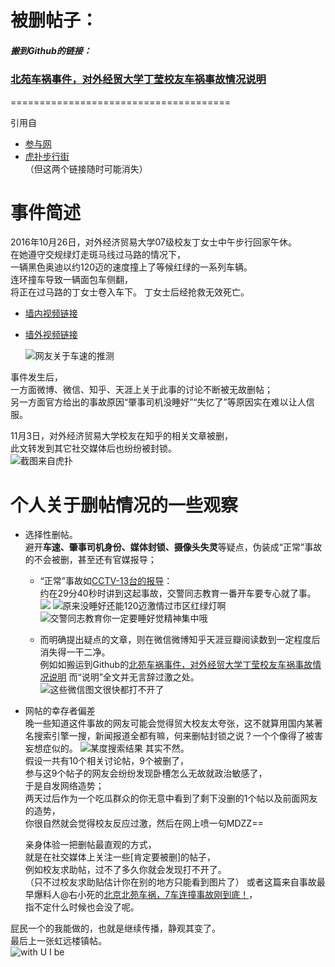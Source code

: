 # 被删帖子： 
##### 搬到Github的链接：  

### [**北苑车祸事件，对外经贸大学丁莹校友车祸事故情况说明**](https://github.com/incident20161026/incident20161026/blob/master/%E8%A2%AB%E5%88%A0%E5%B8%96%E5%AD%90%EF%BC%9A%E5%8C%97%E8%8B%91%E8%BD%A6%E7%A5%B8%E4%BA%8B%E4%BB%B6%EF%BC%8C%E5%AF%B9%E5%A4%96%E7%BB%8F%E8%B4%B8%E5%A4%A7%E5%AD%A6%E4%B8%81%E8%8E%B9%E6%A0%A1%E5%8F%8B%E8%BD%A6%E7%A5%B8%E4%BA%8B%E6%95%85%E6%83%85%E5%86%B5%E8%AF%B4%E6%98%8E.md)  

======================================  

引用自
* [参与网](https://www.canyu.org/n127665c12.aspx)  
* [虎扑步行街](http://bbs.hupu.com/17678785.html)  
（但这两个链接随时可能消失）  

# 事件简述  
2016年10月26日，对外经济贸易大学07级校友丁女士中午步行回家午休。  
在她遵守交规绿灯走斑马线过马路的情况下，   
一辆黑色奥迪以约120迈的速度撞上了等候红绿的一系列车辆。  
连环撞车导致一辆面包车侧翻，  
将正在过马路的丁女士卷入车下。
丁女士后经抢救无效死亡。  

* [墙内视频链接](http://weibo.com/tv/v/EeGjn5jTp)  
* [墙外视频链接](https://www.youtube.com/watch?v=vi7Fy1q1gJM)

  ![网友关于车速的推测](http://upload-images.jianshu.io/upload_images/151701-44c8534a0e63e34f.png?imageMogr2/auto-orient/strip%7CimageView2/2/w/1240)

事件发生后，  
一方面微博、微信、知乎、天涯上关于此事的讨论不断被无故删帖；  
另一方面官方给出的事故原因“肇事司机没睡好”“失忆了”等原因实在难以让人信服。  

11月3日，对外经济贸易大学校友在知乎的相关文章被删，  
此文转发到其它社交媒体后也纷纷被封锁。  
  ![截图来自[虎扑](http://bbs.hupu.com/17678785.html)](http://upload-images.jianshu.io/upload_images/151701-2aea8e5f8ca11dd3.png?imageMogr2/auto-orient/strip%7CimageView2/2/w/1240)


# 个人关于删帖情况的一些观察  
* 选择性删帖。  
避开**车速、肇事司机身份、媒体封锁、摄像头失灵**等疑点，伪装成“正常”事故的不会被删，甚至还有官媒报导；  

  *   “正常”事故如[CCTV-13台的报导](http://tv.cntv.cn/video/C10318/f86f1432a5f046749254fa4aaa82f338)：  
约在29分40秒时讲到这起事故，交警同志教育一番开车要专心就了事。
![](http://upload-images.jianshu.io/upload_images/151701-8c5d6dc0e6f55f1c.png?imageMogr2/auto-orient/strip%7CimageView2/2/w/1240)
 ![原来没睡好还能120迈激情过市区红绿灯啊](http://upload-images.jianshu.io/upload_images/151701-2088df72c3b43e4c.png?imageMogr2/auto-orient/strip%7CimageView2/2/w/1240)
![交警同志教育你一定要睡好觉精神集中哦](http://upload-images.jianshu.io/upload_images/151701-1320dab5d96d0945.png?imageMogr2/auto-orient/strip%7CimageView2/2/w/1240)  


  * 而明确提出疑点的文章，则在微信微博知乎天涯豆瓣阅读数到一定程度后消失得一干二净。  
  例如如搬运到Github的[北苑车祸事件，对外经贸大学丁莹校友车祸事故情况说明](https://github.com/incident20161026/incident20161026/blob/master/%E8%A2%AB%E5%88%A0%E5%B8%96%E5%AD%90%EF%BC%9A%E5%8C%97%E8%8B%91%E8%BD%A6%E7%A5%B8%E4%BA%8B%E4%BB%B6%EF%BC%8C%E5%AF%B9%E5%A4%96%E7%BB%8F%E8%B4%B8%E5%A4%A7%E5%AD%A6%E4%B8%81%E8%8E%B9%E6%A0%A1%E5%8F%8B%E8%BD%A6%E7%A5%B8%E4%BA%8B%E6%95%85%E6%83%85%E5%86%B5%E8%AF%B4%E6%98%8E.md)  而“说明”全文并无言辞过激之处。  
  ![这些微信图文很快都打不开了](http://upload-images.jianshu.io/upload_images/151701-f4db5f6a8415cab2.jpeg?imageMogr2/auto-orient/strip%7CimageView2/2/w/1240)  
* 网帖的幸存者偏差  
晚一些知道这件事故的网友可能会觉得贸大校友太夸张，这不就算用国内某著名搜索引擎一搜，新闻报道全都有嘛，何来删帖封锁之说？一个个像得了被害妄想症似的。
  ![某度搜索结果](http://upload-images.jianshu.io/upload_images/151701-152c9464e250b605.png?imageMogr2/auto-orient/strip%7CimageView2/2/w/1240)
其实不然。  
假设一共有10个相关讨论帖，9个被删了，  
参与这9个帖子的网友会纷纷发现卧槽怎么无故就政治敏感了，  
于是自发网络造势；  
两天过后作为一个吃瓜群众的你无意中看到了剩下没删的1个帖以及前面网友的造势，   
你很自然就会觉得校友反应过激，然后在网上喷一句MDZZ==

  亲身体验一把删帖最直观的方式，  
就是在社交媒体上关注一些[肯定要被删]的帖子，  
例如校友求助帖，过不了多久你就会发现打不开了。  
 （只不过校友求助贴估计你在别的地方只能看到图片了）
或者这篇来自事故最早爆料人@右小死的[北京北苑车祸，7车连撞事故刚到底！](http://weibo.com/ttarticle/p/show?id=2309404035157639191252)，  
指不定什么时候也会没了呢。  

屁民一个的我能做的，也就是继续传播，静观其变了。    
最后上一张虹远楼镇帖。  
![with U I be](http://upload-images.jianshu.io/upload_images/151701-47aa3abeca22ab6c.jpeg?imageMogr2/auto-orient/strip%7CimageView2/2/w/1240)

